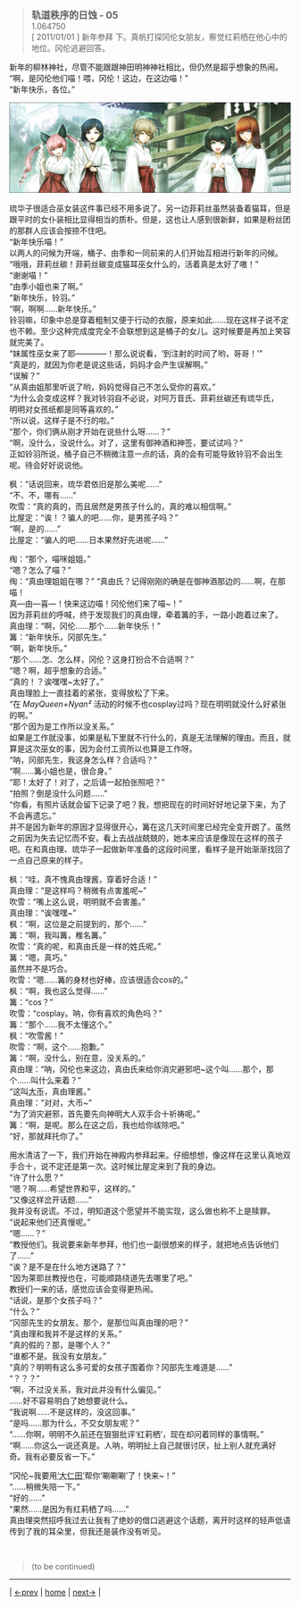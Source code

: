 > <big> **轨道秩序的日蚀 - 05** </big>  
> 1.064750  
> [ 2011/01/01 ] 新年参拜 下。真帆打探冈伦女朋友，察觉红莉栖在他心中的地位。冈伦逃避回答。  

新年的柳林神社，尽管不能跟跟神田明神神社相比，但仍然是超乎想象的热闹。  
“啊，是冈伦他们喵！喂，冈伦！这边，在这边喵！”  
“新年快乐，各位。”  

![](../img/0067-1.png)

琉华子很适合巫女装这件事已经不用多说了。另一边菲莉丝虽然装备着猫耳，但是跟平时的女仆装相比显得相当的质朴。但是，这也让人感到很新鲜，如果是粉丝团的那群人应该会按捺不住吧。  
“新年快乐喵！”  
以两人的问候为开端，桶子、由季和一同前来的人们开始互相进行新年的问候。  
“哦哦，菲莉丝碳！菲莉丝碳变成猫耳巫女什么的，活着真是太好了嗷！”  
“谢谢喵！”  
“由季小姐也来了啊。”  
“新年快乐，铃羽。”  
“啊，啊啊……新年快乐。”  
铃羽嘛，印象中总是穿着粗制又便于行动的衣服，原来如此……现在这样子说不定也不赖。至少这种完成度完全不会联想到这是桶子的女儿。这时候要是再加上笑容就完美了。  
“妹属性巫女来了耶————！那么说说看，‘到注射的时间了哟，哥哥！’”  
“真是的，就因为你老是说这些话，妈妈才会产生误解啊。”  
“误解？”  
“从真由姐那里听说了哟，妈妈觉得自己不怎么受你的喜欢。”  
“为什么会变成这样？我对铃羽自不必说，对阿万音氏、菲莉丝碳还有琉华氏，  
 明明对女孩纸都是同等喜欢的。”  
“所以说，这样子是不行的啦。”  
“那个，你们俩从刚才开始在说些什么呀……？”  
“啊，没什么，没说什么。对了，这里有御神酒和神签，要试试吗？”  
正如铃羽所说，桶子自己不稍微注意一点的话，真的会有可能导致铃羽不会出生呢。待会好好说说他。  

枫：“话说回来，琉华君依旧是那么美呢……”  
“不、不，哪有……”  
吹雪：“真的真的，而且居然是男孩子什么的，真的难以相信啊。”  
比屋定：“诶！？骗人的吧……你，是男孩子吗？”  
“啊，是的……”  
比屋定：“骗人的吧……日本果然好先进呢……”  

绹：“那个，喵咪姐姐。”  
“嗯？怎么了喵？”  
绹：“真由理姐姐在哪？”
“真由氏？记得刚刚的确是在御神酒那边的……啊，在那喵！  
 真—由—喜—！快来这边喵！冈伦他们来了喵~！”  
因为菲莉丝的呼喊，终于发现我们的真由理，牵着篝的手，一路小跑着过来了。  
真由理：“啊，冈伦……那个……新年快乐！”  
篝：“新年快乐，冈部先生。”  
“啊，新年快乐。”  
“那个……怎、怎么样，冈伦？这身打扮合不合适啊？”  
“嗯？啊，超乎想象的合适。”  
“真的！？诶嘿嘿~太好了。”  
真由理脸上一直挂着的紧张，变得放松了下来。  
“在 *MayQueen+Nyan²* 活动的时候不也cosplay过吗？现在明明就没什么好紧张的啊。”  
“那个因为是工作所以没关系。”  
如果是工作就没事，如果是私下里就不行什么的，真是无法理解的理由。而且，就算是这次巫女的事，因为会付工资所以也算是工作呀。  
“呐，冈部先生，我这身怎么样？合适吗？”  
“啊……篝小姐也是，很合身。”  
“耶！太好了！对了，之后请一起拍张照吧？”  
“拍照？倒是没什么问题……”  
“你看，有照片话就会留下记录了吧？我，想把现在的时间好好地记录下来，为了不会再遗忘。”  
并不是因为新年的原因才显得很开心，篝在这几天时间里已经完全变开朗了。虽然之前因为失去记忆而不安，看上去战战兢兢的，她本来应该是像现在这样的孩子吧。在和真由理、琉华子一起做新年准备的这段时间里，看样子是开始渐渐找回了一点自己原来的样子。  

枫：“哇，真不愧真由理酱，穿着好合适！”  
真由理：“是这样吗？稍微有点害羞呢~”  
吹雪：“嘴上这么说，明明就不会害羞。”  
真由理：“诶嘿嘿~”  
枫：“啊，这位是之前提到的，那个……”  
篝：“啊，我叫篝，椎名篝。”  
吹雪：“真的呢，和真由氏是一样的姓氏呢。”  
篝：“嗯，真巧。”  
虽然并不是巧合。  
吹雪：“嗯……篝的身材也好棒，应该很适合cos的。”  
枫：“啊，我也这么觉得……”  
篝：“cos？”  
吹雪：“cosplay。呐，你有喜欢的角色吗？”  
篝：“那个……我不太懂这个。”  
枫：“吹雪酱！”  
吹雪：“啊，这个……抱歉。”  
篝：“啊，没什么，别在意，没关系的。”  
真由理：“呐，冈伦也来这边，真由氏来给你消灾避邪吧~这个叫……那个，那个……叫什么来着？”  
“这叫<abbr title="神道教祭祀时使用的道具。在红淡比的树枝前端挂上纸垂，对着祓除对象挥舞，将秽气从对象身上转移至大币内。">大币</abbr>，真由理酱。”  
真由理：“对对，大币~”  
“为了消灾避邪，首先要先向神明大人双手合十祈祷呢。”  
篝：“啊，是呢。那么在这之后，我也给你祓除吧。”  
“好，那就拜托你了。”  

用水清洁了一下，我们开始在神殿内参拜起来。仔细想想，像这样在这里认真地双手合十，说不定还是第一次。这时候比屋定来到了我的身边。  
“许了什么愿？”  
“嗯？啊……希望世界和平，这样的。”  
“又像这样岔开话题……”  
我并没有说谎。不过，明知道这个愿望并不能实现，这么做也称不上是赎罪。  
“说起来他们还真慢呢。”  
“嗯……？”  
“教授他们。我说要来新年参拜，他们也一副很想来的样子，就把地点告诉他们了……”  
“诶？是不是在什么地方迷路了？”  
“因为莱耶丝教授也在，可能顺路绕道先去哪里了吧。”  
教授们一来的话，感觉应该会变得更热闹。  
“话说，是那个女孩子吗？”  
“什么？”  
“冈部先生的女朋友。那个，是那位叫真由理的吧？”  
“真由理和我并不是这样的关系。”  
“真的假的？那，是哪个人？”  
“谁都不是。我没有女朋友。”  
“真的？明明有这么多可爱的女孩子围着你？冈部先生难道是……”  
“？？？”  
“啊，不过没关系，我对此并没有什么偏见。”  
……好不容易明白了她想要说什么。  
“我说啊……不是这样的，没这回事。”  
“是吗……那为什么，不交女朋友呢？”  
“……你啊，明明不久前还在狠狠批评‘红莉栖’，现在却问着同样的事情啊。”  
“啊……你这么一说还真是。人呐，明明扯上自己就很讨厌，扯上别人就充满好奇。我有必要反省一下。”  

“冈伦~我要用<abbr title="真由理把“大币”搞错了">‘大仁田’</abbr>帮你‘唰唰唰’了！快来~！”  
“……稍微失陪一下。”  
“好的……”  
“果然……是因为有红莉栖了吗……”  
真由理突然招呼我过去让我有了绝妙的借口逃避这个话题，离开时这样的轻声低语传到了我的耳朵里，但我还是装作没有听见。  


<br/>

> (to be continued)
---

| [←prev](./0066) | [home](../../) | [next→](./0068) |
